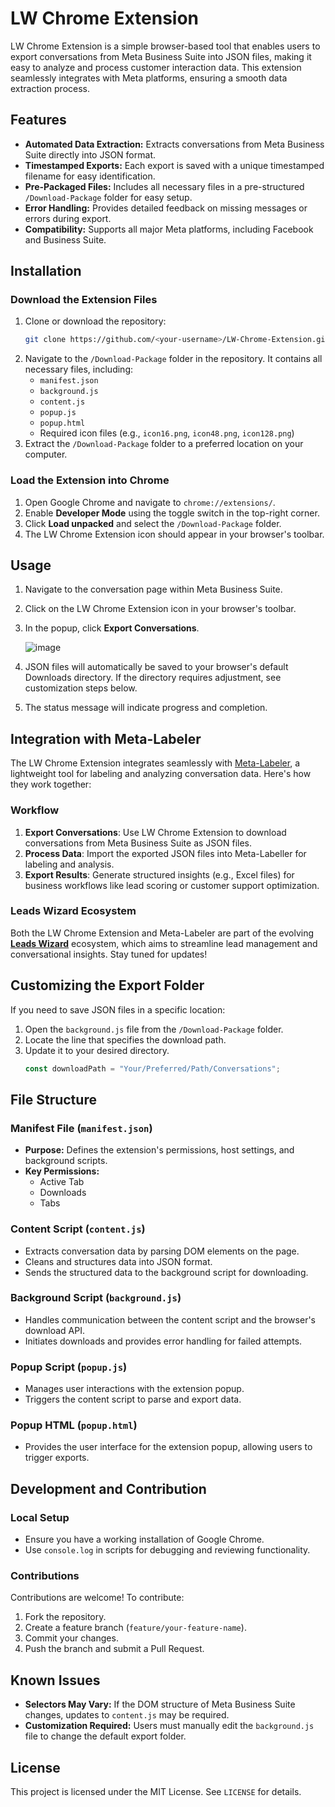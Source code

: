 # LW Chrome Extension

LW Chrome Extension is a simple browser-based tool that enables users to export conversations from Meta Business Suite into JSON files, making it easy to analyze and process customer interaction data. This extension seamlessly integrates with Meta platforms, ensuring a smooth data extraction process.

## Features

- **Automated Data Extraction:** Extracts conversations from Meta Business Suite directly into JSON format.
- **Timestamped Exports:** Each export is saved with a unique timestamped filename for easy identification.
- **Pre-Packaged Files:** Includes all necessary files in a pre-structured `/Download-Package` folder for easy setup.
- **Error Handling:** Provides detailed feedback on missing messages or errors during export.
- **Compatibility:** Supports all major Meta platforms, including Facebook and Business Suite.

## Installation

### Download the Extension Files

1. Clone or download the repository:
   ```bash
   git clone https://github.com/<your-username>/LW-Chrome-Extension.git
   ```
2. Navigate to the `/Download-Package` folder in the repository. It contains all necessary files, including:
   - `manifest.json`
   - `background.js`
   - `content.js`
   - `popup.js`
   - `popup.html`
   - Required icon files (e.g., `icon16.png`, `icon48.png`, `icon128.png`)
3. Extract the `/Download-Package` folder to a preferred location on your computer.

### Load the Extension into Chrome

1. Open Google Chrome and navigate to `chrome://extensions/`.
2. Enable **Developer Mode** using the toggle switch in the top-right corner.
3. Click **Load unpacked** and select the `/Download-Package` folder.
4. The LW Chrome Extension icon should appear in your browser's toolbar.

## Usage

1. Navigate to the conversation page within Meta Business Suite.
2. Click on the LW Chrome Extension icon in your browser's toolbar.
3. In the popup, click **Export Conversations**.
      
   ![image](https://github.com/user-attachments/assets/fe3666a7-15f8-4f45-a973-b0ba465d3bd0)
   
4. JSON files will automatically be saved to your browser's default Downloads directory. If the directory requires adjustment, see customization steps below.
5. The status message will indicate progress and completion.

## Integration with Meta-Labeler

The LW Chrome Extension integrates seamlessly with [Meta-Labeler](https://github.com/PV-Bhat/Meta-Labeler/blob/main/README.md), a lightweight tool for labeling and analyzing conversation data. Here's how they work together:

### Workflow
1. **Export Conversations**: Use LW Chrome Extension to download conversations from Meta Business Suite as JSON files.
2. **Process Data**: Import the exported JSON files into Meta-Labeller for labeling and analysis.
3. **Export Results**: Generate structured insights (e.g., Excel files) for business workflows like lead scoring or customer support optimization.

### Leads Wizard Ecosystem
Both the LW Chrome Extension and Meta-Labeler are part of the evolving **[Leads Wizard](https://github.com/PV-Bhat/LeadsWizard/tree/main)** ecosystem, which aims to streamline lead management and conversational insights. Stay tuned for updates!


## Customizing the Export Folder

If you need to save JSON files in a specific location:

1. Open the `background.js` file from the `/Download-Package` folder.
2. Locate the line that specifies the download path.
3. Update it to your desired directory.
   ```javascript
   const downloadPath = "Your/Preferred/Path/Conversations";
   ```

## File Structure

### Manifest File (`manifest.json`)

- **Purpose:** Defines the extension's permissions, host settings, and background scripts.
- **Key Permissions:**
  - Active Tab
  - Downloads
  - Tabs

### Content Script (`content.js`)

- Extracts conversation data by parsing DOM elements on the page.
- Cleans and structures data into JSON format.
- Sends the structured data to the background script for downloading.

### Background Script (`background.js`)

- Handles communication between the content script and the browser's download API.
- Initiates downloads and provides error handling for failed attempts.

### Popup Script (`popup.js`)

- Manages user interactions with the extension popup.
- Triggers the content script to parse and export data.

### Popup HTML (`popup.html`)

- Provides the user interface for the extension popup, allowing users to trigger exports.

## Development and Contribution

### Local Setup

- Ensure you have a working installation of Google Chrome.
- Use `console.log` in scripts for debugging and reviewing functionality.

### Contributions

Contributions are welcome! To contribute:

1. Fork the repository.
2. Create a feature branch (`feature/your-feature-name`).
3. Commit your changes.
4. Push the branch and submit a Pull Request.

## Known Issues

- **Selectors May Vary:** If the DOM structure of Meta Business Suite changes, updates to `content.js` may be required.
- **Customization Required:** Users must manually edit the `background.js` file to change the default export folder.

## License

This project is licensed under the MIT License. See `LICENSE` for details.
